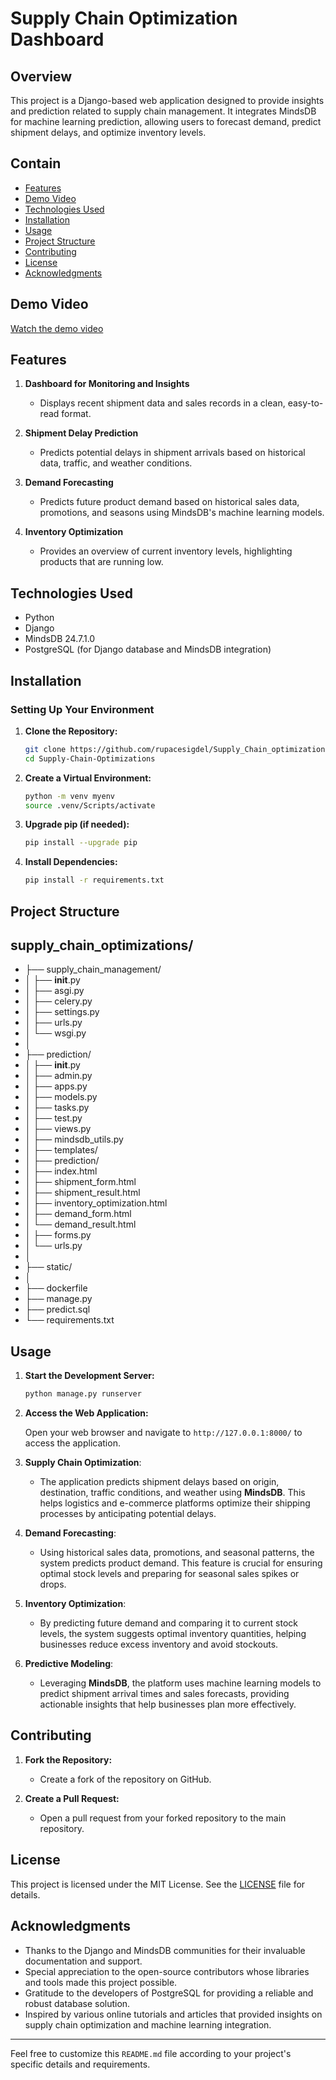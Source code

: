 
# Supply Chain Optimization Dashboard

## Overview
This project is a Django-based web application designed to provide insights and prediction related to supply chain management. It integrates MindsDB for machine learning prediction, allowing users to forecast demand, predict shipment delays, and optimize inventory levels.

## Contain

- [Features](#features)
- [Demo Video](#demo-video)
- [Technologies Used](#technologies-used)
- [Installation](#installation)
- [Usage](#usage)
- [Project Structure](#project-structure)
- [Contributing](#contributing)
- [License](#license)
- [Acknowledgments](#acknowledgments)

## Demo Video
[Watch the demo video]()


## Features

1. **Dashboard for Monitoring and Insights**
   - Displays recent shipment data and sales records in a clean, easy-to-read format.
   
2. **Shipment Delay Prediction**
   - Predicts potential delays in shipment arrivals based on historical data, traffic, and weather conditions.

3. **Demand Forecasting**
   - Predicts future product demand based on historical sales data, promotions, and seasons using MindsDB's machine learning models.

4. **Inventory Optimization**
   - Provides an overview of current inventory levels, highlighting products that are running low.


## Technologies Used
- Python
- Django
- MindsDB 24.7.1.0
- PostgreSQL (for Django database and MindsDB integration)

  
## Installation

### Setting Up Your Environment

1. **Clone the Repository:**

    ```bash
    git clone https://github.com/rupacesigdel/Supply_Chain_optimizations.git
    cd Supply-Chain-Optimizations
    ```

2. **Create a Virtual Environment:**

    ```bash
    python -m venv myenv
    source .venv/Scripts/activate
    ```

3. **Upgrade pip (if needed):**

    ```bash
    pip install --upgrade pip
    ```

4. **Install Dependencies:**

    ```bash
    pip install -r requirements.txt
    ```


## Project Structure
supply_chain_optimizations/
- 
- ├── supply_chain_management/             
- │   ├── __init__.py
- │   ├── asgi.py
- │   ├── celery.py                   
- │   ├── settings.py
- │   ├── urls.py
- │   └── wsgi.py
- │
- ├── prediction/                        
- │   ├── __init__.py
- │   ├── admin.py
- │   ├── apps.py
- │   ├── models.py
- │   ├── tasks.py                   
- │   ├── test.py                   
- │   ├── views.py                   
- │   ├── mindsdb_utils.py
- │   ├── templates/
- │     ├── prediction/
- │        ├── index.html
- │        ├── shipment_form.html
- │        ├── shipment_result.html
- │        ├── inventory_optimization.html
- │        ├── demand_form.html
- │        └── demand_result.html
- │   ├── forms.py
- │   └── urls.py                         
- │
- ├── static/                           
- │
- ├── dockerfile
- ├── manage.py
- ├── predict.sql
- └── requirements.txt    



## Usage
1. **Start the Development Server:**

    ```bash
    python manage.py runserver
    ```

2. **Access the Web Application:**

    Open your web browser and navigate to `http://127.0.0.1:8000/` to access the application.

3. **Supply Chain Optimization**:
    - The application predicts shipment delays based on origin, destination, traffic conditions, and weather using **MindsDB**. This helps logistics and e-commerce platforms optimize their shipping processes by anticipating potential delays.

4. **Demand Forecasting**:
    - Using historical sales data, promotions, and seasonal patterns, the system predicts product demand. This feature is crucial for ensuring optimal stock levels and preparing for seasonal sales spikes or drops.

5. **Inventory Optimization**:
    - By predicting future demand and comparing it to current stock levels, the system suggests optimal inventory quantities, helping businesses reduce excess inventory and avoid stockouts.
      
6. **Predictive Modeling**:
    - Leveraging **MindsDB**, the platform uses machine learning models to predict shipment arrival times and sales forecasts, providing actionable insights that help businesses plan more effectively.


## Contributing

1. **Fork the Repository:**

    - Create a fork of the repository on GitHub.

2. **Create a Pull Request:**

    - Open a pull request from your forked repository to the main repository.

## License

This project is licensed under the MIT License. See the [LICENSE](LICENSE) file for details.

## Acknowledgments
- Thanks to the Django and MindsDB communities for their invaluable documentation and support.
- Special appreciation to the open-source contributors whose libraries and tools made this project possible.
- Gratitude to the developers of PostgreSQL for providing a reliable and robust database solution.
- Inspired by various online tutorials and articles that provided insights on supply chain optimization and machine learning integration.

---

Feel free to customize this `README.md` file according to your project's specific details and requirements.
